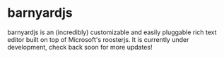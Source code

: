 # barnyardjs

barnyardjs is an (incredibly) customizable and easily pluggable rich text editor built on top of Microsoft's roosterjs. It is currently under development, check back soon for more updates!
